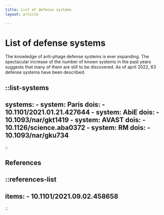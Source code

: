 ```yaml
---
title: List of defense systems
layout: article

---
```


# List of defense systems

The knowledge of anti-phage defense systems is ever expanding. The spectacular increase of the number of known systems in the past years suggests that many of them are still to be discovered. As of april 2022, 63 defense systems have been described.




::list-systems
---
systems:
    - system: Paris
      dois: 
        - 10.1101/2021.01.21.427644
    - system: AbiE
      dois: 
        - 10.1093/nar/gkt1419
    - system: AVAST
      dois: 
        - 10.1126/science.aba0372
    - system: RM
      dois:
        - 10.1093/nar/gku734
---
::





## References

::references-list
---
items:
    - 10.1101/2021.09.02.458658
---
::